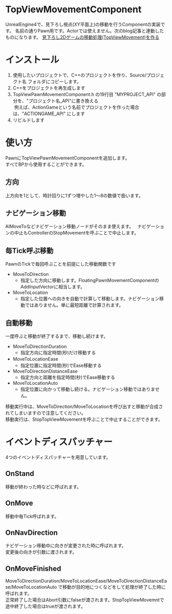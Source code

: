 # TopViewMovementComponent  

UnrealEngine4で、見下ろし視点(XY平面上)の移動を行うComponentの実装です。 
名前の通りPawn用です。Actorでは使えません。次のblog記事と連動したものになります。
[見下ろし2Dゲームの移動処理(TopViewMovement)を作る](http://katze.hatenablog.jp/entry/2017/03/28/205434)
  
# インストール  

1. 使用したいプロジェクトで、C++のプロジェクトを作り、Source/プロジェクト名 フォルダにコピーします。
1. C++をプロジェクトを再生成します
1. TopViewPawnMovementComponent.h の19行目 "MYPROJECT_API" の部分を、"プロジェクト名_API"に書き換える  
  例えば、ActionGameという名前でプロジェクトを作った場合は、"ACTIONGAME_API" にします
1. リビルドします  

# 使い方  
PawnにTopViewPawnMovementComponentを追加します。  
すべてBPから使用することができます。  

## 方向  
上方向を1として、時計回りに1ずつ増やした1～8の数値で扱います。  

## ナビゲーション移動  
AIMoveToなどナビゲーション移動ノードがそのまま使えます。  
ナビゲーションの中止もControllerのStopMovementを呼ぶことで中止します。  
  
## 毎Tick呼ぶ移動  
PawnのTickで毎回呼ぶことを前提にした移動関数です  

- MoveToDirection  
  - 指定した方向に移動します。FloatingPawnMovementComponentのAddInputVectorに相当します。  
- MoveToLocation  
  - 指定した位置への向きを自動で計算して移動します。ナビゲーション移動ではありません。単に最短距離で計算されます。  

## 自動移動
一度呼ぶと移動が終了するまで、移動し続けます。  

- MoveToDirectionDuration
  - 指定方向に指定時間(秒)だけ移動する
- MoveToLocationEase　
  - 指定位置に指定時間(秒)でEase移動する
- MoveToDirectionDistanceEase
  - 指定方向と距離を指定時間(秒)でEase移動する
- MoveToLocationAuto
  - 指定位置に向かって移動し続ける。ナビゲーション移動ではありません。
  
移動実行中は、MoveToDirection/MoveToLocationを呼び出すと移動が合成されてしまいますので注意してください。  
移動実行は、StopTopViewMovementを呼ぶことで中止することができます。  

# イベントディスパッチャー  
4つのイベントディスパッチャーを用意しています。

## OnStand  
移動が終わった時などに呼ばれます。

## OnMove  
移動中毎Tick呼ばれます。  

## OnNavDirection  
ナビゲーション移動中に向きが変更された時に呼ばれます。  
変更後の向きが引数に渡されます。  

## OnMoveFinished  
MoveToDirectionDuration/MoveToLocationEase/MoveToDirectionDistanceEase/MoveToLocationAuto で移動が目的地につくなどをして処理が終了した時に呼ばれます。  
正常終了した場合はAbort引数にfalseが渡されます。StopTopViewMovemntで途中終了した場合はtrueが渡されます。
